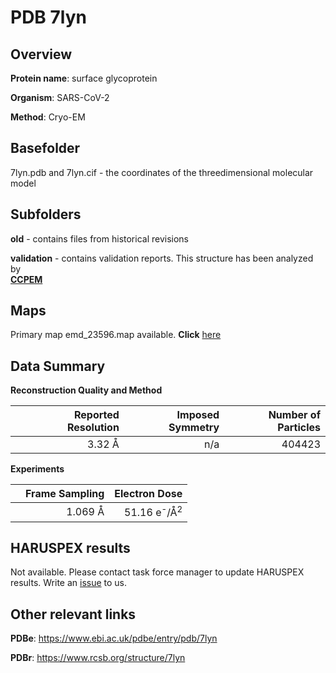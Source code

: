# PDB 7lyn

## Overview

**Protein name**: surface glycoprotein

**Organism**: SARS-CoV-2

**Method**: Cryo-EM



## Basefolder

7lyn.pdb and 7lyn.cif - the coordinates of the threedimensional molecular model

## Subfolders



**old** - contains files from historical revisions

**validation** - contains validation reports. This structure has been analyzed by <br>     [**CCPEM**](https://github.com/thorn-lab/coronavirus_structural_task_force/tree/master/pdb/surface_glycoprotein/SARS-CoV-2/7lyn/validation/ccpem-validation)



## Maps

Primary map emd_23596.map available. **Click** [here](http://ftp.wwpdb.org/pub/emdb/structures/EMD-23596/map/) 

## Data Summary
**Reconstruction Quality and Method**

|   | Reported Resolution | Imposed Symmetry | Number of Particles |
|---|-------------:|----------------:|--------------:|
|   |3.32 Å|n/a|404423|

**Experiments**

|   | Frame Sampling | Electron Dose |
|---|-------------:|----------------:|
|   |1.069 Å|51.16 e<sup>-</sup>/Å<sup>2</sup>|

## HARUSPEX results

Not available. Please contact task force manager to update HARUSPEX results. Write an [issue](https://github.com/thorn-lab/coronavirus_structural_task_force/issues) to us.

## Other relevant links 
**PDBe**:  https://www.ebi.ac.uk/pdbe/entry/pdb/7lyn
 
**PDBr**: https://www.rcsb.org/structure/7lyn 
